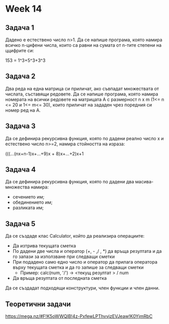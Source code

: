 # Week 14

## Задача 1

Дадено е естествено число n>1. Да се напише програма, която намира всичко n-цифени числа, които са равни на сумата от n-тите степени на ццифрите си:

153 = 1^3+5^3+3^3

## Задача 2

Два реда на една матрица си приличат, ако съвпадат множествата от числата, съставящи редовете. Да се напише програма, която намира номерата на всички редовете
на матрицата А с размерност n x m (1<= n <= 20 и  1<= m<= 30), които приличат на зададен чрез поредния си номер ред на А.

## Задача 3
Да се дефинира рекурсивна функция, която по дадени реално число x и естествено число n>=2, намира стойността на израза:

(((...(nx+n-1)x+...+9)x + 8)x+...+2)x+1

## Задача 4
Да се дефинира рекурсивна функция, която по дадени два масива-множества намира:
* сечението им;
* обединението им;
* разликата им;

## Задача 5

Да се създаде клас Calculator, който да реализира операциите:
* Да изтрива текущата сметка
* По дадени две числа и оператор (+, - ,/ , *) да връща резултата и да го запази за използване при следващи сметки
* При подадено само едно число и оператор да прилага оператора върху текущата сметка и да го запише за следващи сметки
    * Пример: calc(num, '/') -> <текущ резултат > / num
* Да връща резултата от последната сметка

Да се създадат подходящи конструктури, член функции и член данни. 

## Теоретични задачи
https://mega.nz/#F!K5oWWQIB!4z-PxfewLPThvvjzEVJeaw!K0YjmRbC


